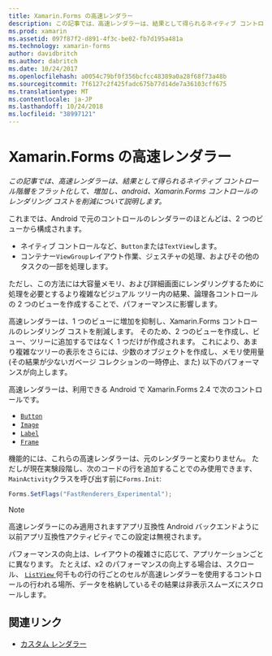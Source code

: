 ```yaml
---
title: Xamarin.Forms の高速レンダラー
description: この記事では、高速レンダラーは、結果として得られるネイティブ コントロール階層をフラット化して、増加し、android、Xamarin.Forms コントロールのレンダリング コストを削減について説明します。
ms.prod: xamarin
ms.assetid: 097f87f2-d891-4f3c-be02-fb7d195a481a
ms.technology: xamarin-forms
author: davidbritch
ms.author: dabritch
ms.date: 10/24/2017
ms.openlocfilehash: a0054c79bf0f356bcfcc48389a0a28f68f73a48b
ms.sourcegitcommit: 7f6127c2f425fadc675b77d14de7a36103cff675
ms.translationtype: MT
ms.contentlocale: ja-JP
ms.lasthandoff: 10/24/2018
ms.locfileid: "38997121"
---
```

# <a name="xamarinforms-fast-renderers"></a>Xamarin.Forms の高速レンダラー

_この記事では、高速レンダラーは、結果として得られるネイティブ コントロール階層をフラット化して、増加し、android、Xamarin.Forms コントロールのレンダリング コストを削減について説明します。_

これまでは、Android で元のコントロールのレンダラーのほとんどは、2 つのビューから構成されます。

- ネイティブ コントロールなど、`Button`または`TextView`します。
- コンテナー`ViewGroup`レイアウト作業、ジェスチャの処理、およびその他のタスクの一部を処理します。

ただし、この方法には大容量メモリ、および詳細画面にレンダリングするために処理を必要とするより複雑なビジュアル ツリー内の結果、論理各コントロールの 2 つのビューを作成することで、パフォーマンスに影響します。

高速レンダラーは、1 つのビューに増加を抑制し、Xamarin.Forms コントロールのレンダリング コストを削減します。 そのため、2 つのビューを作成し、ビュー、ツリーに追加するではなく 1 つだけが作成されます。 これにより、あまり複雑なツリーの表示をさらには、少数のオブジェクトを作成し、メモリ使用量 (その結果が少ないガベージ コレクションの一時停止、また) 以下のパフォーマンスが向上します。

高速レンダラーは、利用できる Android で Xamarin.Forms 2.4 で次のコントロールです。

- [`Button`](xref:Xamarin.Forms.Button)
- [`Image`](xref:Xamarin.Forms.Image)
- [`Label`](xref:Xamarin.Forms.Label)
- [`Frame`](xref:Xamarin.Forms.Frame)

機能的には、これらの高速レンダラーは、元のレンダラーと変わりません。 ただしが現在実験段階し、次のコードの行を追加することでのみ使用できます、`MainActivity`クラスを呼び出す前に`Forms.Init`:

```csharp
Forms.SetFlags("FastRenderers_Experimental");
```

> [!NOTE]
> 高速レンダラーにのみ適用されますアプリ互換性 Android バックエンドように以前アプリ互換性アクティビティでこの設定は無視されます。

パフォーマンスの向上は、レイアウトの複雑さに応じて、アプリケーションごとに異なります。 たとえば、x2 のパフォーマンスの向上する場合は、スクロール、 [ `ListView` ](xref:Xamarin.Forms.ListView)何千もの行の行ごとのセルが高速レンダラーを使用するコントロールの行われる場所、データを格納しているその結果は非表示スムーズにスクロールします。


## <a name="related-links"></a>関連リンク

- [カスタム レンダラー](~/xamarin-forms/app-fundamentals/custom-renderer/index.md)
